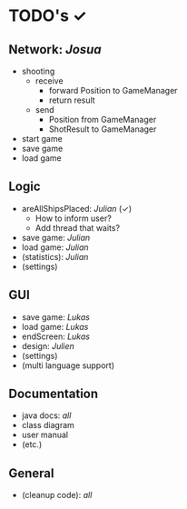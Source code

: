 # TODO's ✓

## Network: _Josua_

- shooting
    - receive
        - forward Position to GameManager
        - return result
    - send
        - Position from GameManager
        - ShotResult to GameManager
- start game
- save game
- load game


## Logic

- areAllShipsPlaced: _Julian_  (✓)
    - How to inform user?
    - Add thread that waits?
- save game: _Julian_
- load game: _Julian_
- (statistics): _Julian_
- (settings)


## GUI

- save game: _Lukas_
- load game: _Lukas_
- endScreen: _Lukas_
- design: _Julien_
- (settings)
- (multi language support) 

## Documentation

- java docs: _all_
- class diagram
- user manual
- (etc.)


## General

- (cleanup code): _all_
